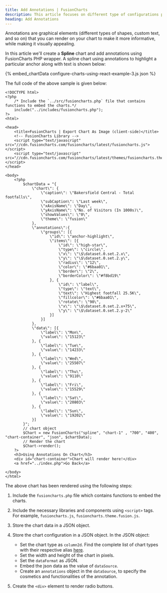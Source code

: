 ```yaml
---
title: Add Annotations | FusionCharts
description: This article focuses on different type of configurations possible using FusionCharts Rails get wrapper.
heading: Add Annotations
---
```


Annotations are graphical elements (different types of shapes, custom text, and so on) that you can render on your chart to make it more informative, while making it visually appealing.

In this article we'll create a **Spline** chart and add annotations using FusionCharts PHP wrapper. A spline chart using annotations to highlight a particular anchor along with text is shown below:

{% embed_chartData configure-charts-using-react-example-3.js json %}

The full code of the above sample is given below:

```
<!DOCTYPE html>
<?php
    /* Include the `../src/fusioncharts.php` file that contains functions to embed the charts.*/
    include("../includes/fusioncharts.php");
?>
<html>

<head>
    <title>FusionCharts | Export Chart As Image (client-side)</title>
    <!-- FusionCharts Library -->
    <script type="text/javascript" src="//cdn.fusioncharts.com/fusioncharts/latest/fusioncharts.js"></script>
    <script type="text/javascript" src="//cdn.fusioncharts.com/fusioncharts/latest/themes/fusioncharts.theme.fusion.js"></script>
</head>

<body>
    <?php
        $chartData = "{
            \"chart\": {  
                \"caption\": \"Bakersfield Central - Total footfalls\",
                \"subCaption\": \"Last week\",
                \"xAxisName\": \"Day\",
                \"yAxisName\": \"No. of Visitors (In 1000s)\",
                \"showValues\": \"0\",
                \"theme\": \"fusion\"
            },
            \"annotations\":{
                \"groups\": [{
                    \"id\": \"anchor-highlight\",
                    \"items\": [{
                        \"id\": \"high-star\",
                        \"type\": \"circle\",
                        \"x\": \"\$\dataset.0.set.2.x\",
                        \"y\": \"\$\dataset.0.set.2.y\",
                        \"radius\": \"12\",
                        \"color\": \"#6baa01\",
                        \"border\": \"2\",
                        \"borderColor\": \"#f8bd19\"
                    }, {
                        \"id\": \"label\",
                        \"type\": \"text\",
                        \"text\": \"Highest footfall 25.5K\",
                        \"fillcolor\": \"#6baa01\",
                        \"rotate\": \"90\",
                        \"x\": \"\$\dataset.0.set.2.x+75\",
                        \"y\": \"\$\dataset.0.set.2.y-2\"
                    }]
                }]
            },
            \"data\": [{
                \"label\": \"Mon\",
                \"value\": \"15123\"
            }, {
                \"label\": \"Tue\",
                \"value\": \"14233\"
            }, {
                \"label\": \"Wed\",
                \"value\": \"25507\"
            }, {
                \"label\": \"Thu\",
                \"value\": \"9110\"
            }, {
                \"label\": \"Fri\",
                \"value\": \"15529\"
            }, {
                \"label\": \"Sat\",
                \"value\": \"20803\"
            }, {
                \"label\": \"Sun\",
                \"value\": \"19202\"
            }]
        }";
        // chart object
        $Chart = new FusionCharts("spline", "chart-1" , "700", "400", "chart-container", "json", $chartData);
        // Render the chart
        $Chart->render();
    ?>
    <h3>Using Annotations On Chart</h3>
    <div id="chart-container">Chart will render here!</div>
    <a href="../index.php">Go Back</a>

</body>
</html>
```

The above chart has been rendered using the following steps:

1. Include the `fusioncharts.php` file which contains functions to embed the charts.

2. Include the necessary libraries and components using `<script>` tags. For example, `fusioncharts.js`, `fusioncharts.theme.fusion.js`.

3. Store the chart data in a JSON object.

4. Store the chart configuration in a JSON object. In the JSON object:
    * Set the chart type as `column2d`. Find the complete list of chart types with their respective alias [here](https://www.fusioncharts.com/dev/chart-guide/list-of-charts).
    * Set the width and height of the chart in pixels. 
    * Set the `dataFormat` as JSON.
    * Embed the json data as the value of `dataSource`.
    * Create an `annotations` object in the `dataSource`, to specify the cosmetics and functionalities of the annotation.

5. Create the `<div>` element to render radio buttons.
